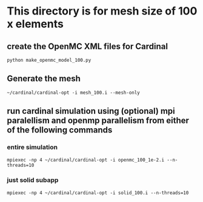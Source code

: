 # This directory is for mesh size of 100 x elements
## create the OpenMC XML files for Cardinal
`python make_openmc_model_100.py`
## Generate the mesh
`~/cardinal/cardinal-opt -i mesh_100.i --mesh-only`
## run cardinal simulation using (optional) mpi paralellism and openmp parallelism from either of the following commands
### entire simulation
`mpiexec -np 4 ~/cardinal/cardinal-opt -i openmc_100_1e-2.i --n-threads=10`
### just solid subapp
`mpiexec -np 4 ~/cardinal/cardinal-opt -i solid_100.i --n-threads=10`